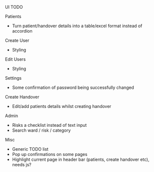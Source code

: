 UI TODO

Patients
- Turn patient/handover details into a table/excel format instead of accordion

Create User
- Styling

Edit Users
- Styling

Settings
- Some confirmation of password being successfully changed

Create Handover
- Edit/add patients details whilst creating handover

Admin
- Risks a checklist instead of text input
- Search ward / risk / category

Misc
- Generic TODO list
- Pop up confirmations on some pages
- Highlight current page in header bar (patients, create handover etc), needs js?
